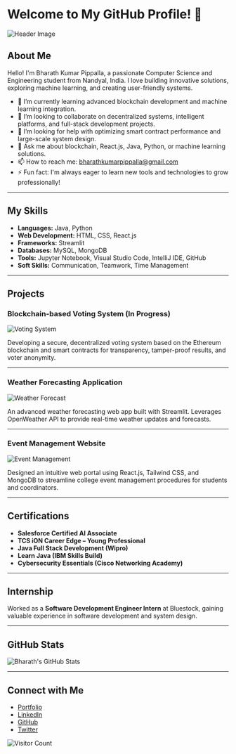 # Welcome to My GitHub Profile! 👋

![Header Image](https://your-image-url.com)

## About Me

Hello! I'm Bharath Kumar Pippalla, a passionate Computer Science and Engineering student from Nandyal, India. I love building innovative solutions, exploring machine learning, and creating user-friendly systems.

- 🌱 I’m currently learning advanced blockchain development and machine learning integration.
- 👯 I’m looking to collaborate on decentralized systems, intelligent platforms, and full-stack development projects.
- 🤔 I’m looking for help with optimizing smart contract performance and large-scale system design.
- 💬 Ask me about blockchain, React.js, Java, Python, or machine learning solutions.
- 📫 How to reach me: [bharathkumarpippalla@gmail.com](mailto:bharathkumarpippalla@gmail.com)
- ⚡ Fun fact: I'm always eager to learn new tools and technologies to grow professionally!

---

## My Skills

- **Languages:** Java, Python
- **Web Development:** HTML, CSS, React.js
- **Frameworks:** Streamlit
- **Databases:** MySQL, MongoDB
- **Tools:** Jupyter Notebook, Visual Studio Code, IntelliJ IDE, GitHub
- **Soft Skills:** Communication, Teamwork, Time Management

---

## Projects

### Blockchain-based Voting System (In Progress)
![Voting System](https://your-project-image-url.com)

Developing a secure, decentralized voting system based on the Ethereum blockchain and smart contracts for transparency, tamper-proof results, and voter anonymity.

---

### Weather Forecasting Application
![Weather Forecast](https://your-project-image-url.com)

An advanced weather forecasting web app built with Streamlit. Leverages OpenWeather API to provide real-time weather updates and forecasts.

---

### Event Management Website
![Event Management](https://your-project-image-url.com)

Designed an intuitive web portal using React.js, Tailwind CSS, and MongoDB to streamline college event management procedures for students and coordinators.

---

## Certifications

- **Salesforce Certified AI Associate**
- **TCS iON Career Edge – Young Professional**
- **Java Full Stack Development (Wipro)**
- **Learn Java (IBM Skills Build)**
- **Cybersecurity Essentials (Cisco Networking Academy)**

---

## Internship

Worked as a **Software Development Engineer Intern** at Bluestock, gaining valuable experience in software development and system design.

---

## GitHub Stats

![Bharath's GitHub Stats](https://github-readme-stats.vercel.app/api?username=bharathreddy9999&show_icons=true&theme=radical)

---

## Connect with Me

- [Portfolio](https://bharathreddy9999.github.io/portfolio)
- [LinkedIn](https://www.linkedin.com/in/Bharath-Kumar-Reddy-Pippalla-08a32b235/)
- [GitHub](https://github.com/bharathreddy9999)
- [Twitter](https://twitter.com/Bharath02012004)

![Visitor Count](https://profile-counter.glitch.me/bharathreddy9999/count.svg)
